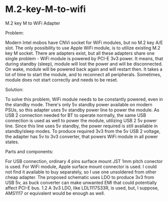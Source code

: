 # M.2-key-M-to-wifi
M.2 key M to WiFi Adapter

Problem:

Modern Intel mobos have CNVi socket for WiFi modules, but no M.2 key A/E slot. The only possibility to use Apple WiFi module, is to utilize existing M.2 key M socket. There are adapters exist, but all these adapters share one single problem - WiFi module is powered by PCI-E 3v3 power. It means, that during standby (sleep), module will lost the power and will be disconnected. On wake, module will be powered back again and will restart then. It takes a lot of time to start the module, and to reconnect all peripherals. Sometimes, module does not start correctly and needs to be reset.

Solution:

To solve this problem, WiFi module needs to be constantly powered, even in the standby mode. There's only 5v standby power available on modern PSUs, so this adapter uses 5v standby power line to power the module. As USB 2 connection needed for BT to operate normally, the same USB connection is used as well to power the module, utilizing USB 2 5v power line. Since this line uses 5v standby, the power required is still available in standby/sleep modes. To produce required 3v3 from the 5v USB 2 voltage, the adapter has 5v to 3v3 converter, that powers WiFi module in all power states.

Parts and components:

For USB connection, ordinary 4 pins surface mount JST 1mm pitch conector is used. For WiFi module, Apple surface mount connector is used. I could not find it available to buy separately, so I use one unsoldered from other cheap adapter. The proposed schematic uses LDO to produce 3v3 from USB 5v, as buck converter can make unwanted EMI that could potentially affect PCI-E bus. 1.2 A 3v3 LDO, like LDL1117S33R, is used, but, I suppose, AMS1117 or equivalent would be enough as well.
